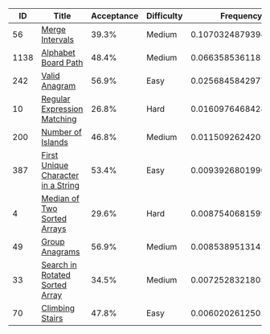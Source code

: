 |ID|Title|Acceptance|Difficulty|Frequency|
|----|-----|----|---|---|
|56|[Merge Intervals]( https://leetcode.com/problems/merge-intervals)|39.3%|Medium|0.10703248793941993|
|1138|[Alphabet Board Path]( https://leetcode.com/problems/alphabet-board-path)|48.4%|Medium|0.06635853611859671|
|242|[Valid Anagram]( https://leetcode.com/problems/valid-anagram)|56.9%|Easy|0.025684584297773504|
|10|[Regular Expression Matching]( https://leetcode.com/problems/regular-expression-matching)|26.8%|Hard|0.01609764684284749|
|200|[Number of Islands]( https://leetcode.com/problems/number-of-islands)|46.8%|Medium|0.011509262420590827|
|387|[First Unique Character in a String]( https://leetcode.com/problems/first-unique-character-in-a-string)|53.4%|Easy|0.009392680199054166|
|4|[Median of Two Sorted Arrays]( https://leetcode.com/problems/median-of-two-sorted-arrays)|29.6%|Hard|0.008754068159914991|
|49|[Group Anagrams]( https://leetcode.com/problems/group-anagrams)|56.9%|Medium|0.008538951314232168|
|33|[Search in Rotated Sorted Array]( https://leetcode.com/problems/search-in-rotated-sorted-array)|34.5%|Medium|0.007252832180390353|
|70|[Climbing Stairs]( https://leetcode.com/problems/climbing-stairs)|47.8%|Easy|0.006020261250215664|
